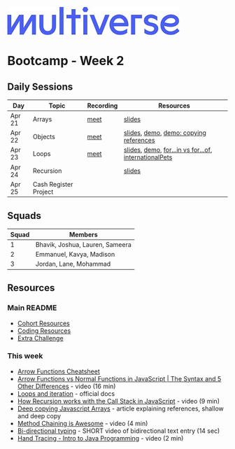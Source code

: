 ![Image](/img/Multiverse_Logo_rgb_ultra_25.jpg "Multiverse banner")

# Bootcamp - Week 2

## Daily Sessions
|Day|Topic|Recording|Resources|
|-----| ------------- |---------------------|--------|
|Apr 21|Arrays|[meet](https://drive.google.com/file/d/1qjEGfe4QTOgBfRmu16MC792RN-AjgBmI)|[slides](https://docs.google.com/presentation/d/1CIOXN28sadhgKK_iuHYlKxX-iQ7AToWy7JbUZbny3qs)
|Apr 22|Objects|[meet](https://drive.google.com/file/d/19VLsUQ7aidIO3yKCWe0d6q4jOsPtSbuX)|[slides](https://docs.google.com/presentation/d/1YgDuZQVJaQWaaqshTjYkE7yyie9ibqihAiYlqteK5zE), [demo](./day2/demo/src/index.js), [demo: copying references](./day2/demo/src/copying.js)
|Apr 23|Loops|[meet](https://drive.google.com/file/d/1TSWP-0-KBakC5ETIMt8nrmtzNA02s46h)|[slides](https://docs.google.com/presentation/d/1AsNVM0yQzgVGJZ60N9m00JlsqhZ7wWjcOWr0Dh-uRs4), [demo](./day3/demo/src/index.js), [for...in vs for...of](./day3/demo/src/for.js), [internationalPets](./day3/demo/src/internationalPets.js)
|Apr 24|Recursion||[slides](https://docs.google.com/presentation/d/1C__aoPzJPRyOGKB8xw8hJfCLM8Fx3a0ZTNsVh4micQk)
|Apr 25|Cash Register Project|

## Squads
|Squad|Members|
|-----|-------|
|1|Bhavik, Joshua, Lauren, Sameera
|2|Emmanuel, Kavya, Madison
|3|Jordan, Lane, Mohammad

## Resources
### Main README
* [Cohort Resources](/README.md/#coding-resources)
* [Coding Resources](/README.md/#coding-resources)
* [Extra Challenge](/README.md/#extra-challenge) 

### This week
* [Arrow Functions Cheatsheet](https://dev.to/samanthaming/es6-arrow-functions-cheatsheet-1cn)
* [Arrow Functions vs Normal Functions in JavaScript | The Syntax and 5 Other Differences](https://youtu.be/M10gzHpIUDw) - video (16 min)
* [Loops and iteration](https://developer.mozilla.org/en-US/docs/Web/JavaScript/Guide/Loops_and_iteration) - official docs
* [How Recursion works with the Call Stack in JavaScript](https://youtu.be/D71LzJBdaKw) - video (9 min)
* [Deep copying Javascript Arrays](https://medium.com/@ziyoshams/deep-copying-javascript-arrays-4d5fc45a6e3e) - article explaining references, shallow and deep copy
* [Method Chaining is Awesome](https://youtu.be/OdOl_O8hyBM) - video (4 min)
* [Bi-directional typing](https://www.instagram.com/prezicom/reel/C6HGcpMLtx8/?hl=en) - SHORT video of bidirectional text entry (14 sec)
* [Hand Tracing - Intro to Java Programming](https://www.youtube.com/watch?v=TZss5ukwN8s) - video (2 min)
